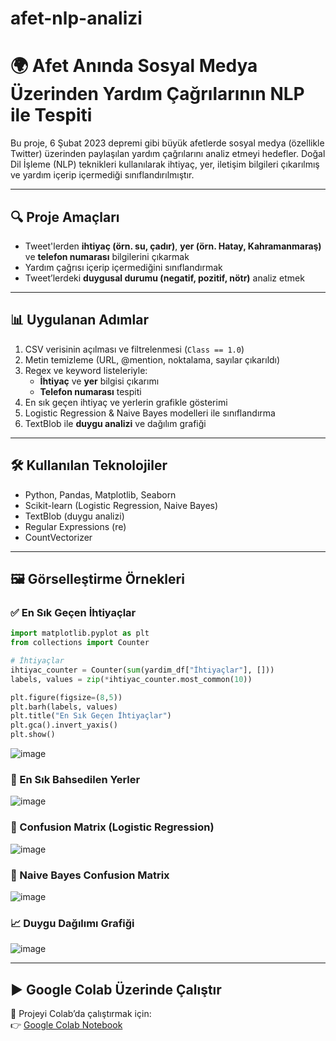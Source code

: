 # afet-nlp-analizi


# 🌍 Afet Anında Sosyal Medya Üzerinden Yardım Çağrılarının NLP ile Tespiti

Bu proje, 6 Şubat 2023 depremi gibi büyük afetlerde sosyal medya (özellikle Twitter) üzerinden paylaşılan yardım çağrılarını analiz etmeyi hedefler. Doğal Dil İşleme (NLP) teknikleri kullanılarak ihtiyaç, yer, iletişim bilgileri çıkarılmış ve yardım içerip içermediği sınıflandırılmıştır.

---

## 🔍 Proje Amaçları

- Tweet'lerden **ihtiyaç (örn. su, çadır)**, **yer (örn. Hatay, Kahramanmaraş)** ve **telefon numarası** bilgilerini çıkarmak
- Yardım çağrısı içerip içermediğini sınıflandırmak
- Tweet’lerdeki **duygusal durumu (negatif, pozitif, nötr)** analiz etmek

---

## 📊 Uygulanan Adımlar

1. CSV verisinin açılması ve filtrelenmesi (`Class == 1.0`)
2. Metin temizleme (URL, @mention, noktalama, sayılar çıkarıldı)
3. Regex ve keyword listeleriyle:
   - **İhtiyaç** ve **yer** bilgisi çıkarımı
   - **Telefon numarası** tespiti
4. En sık geçen ihtiyaç ve yerlerin grafikle gösterimi  
5. Logistic Regression & Naive Bayes modelleri ile sınıflandırma  
6. TextBlob ile **duygu analizi** ve dağılım grafiği

---

## 🛠️ Kullanılan Teknolojiler

- Python, Pandas, Matplotlib, Seaborn
- Scikit-learn (Logistic Regression, Naive Bayes)
- TextBlob (duygu analizi)
- Regular Expressions (re)
- CountVectorizer

---

## 🖼️ Görselleştirme Örnekleri

### ✅ En Sık Geçen İhtiyaçlar
```python
import matplotlib.pyplot as plt
from collections import Counter

# İhtiyaçlar
ihtiyac_counter = Counter(sum(yardim_df["İhtiyaçlar"], []))
labels, values = zip(*ihtiyac_counter.most_common(10))

plt.figure(figsize=(8,5))
plt.barh(labels, values)
plt.title("En Sık Geçen İhtiyaçlar")
plt.gca().invert_yaxis()
plt.show()
```

![image](https://github.com/user-attachments/assets/ddad23b4-90bb-4456-bf9e-0588b59a3c5b)


### 📍 En Sık Bahsedilen Yerler
![image](https://github.com/user-attachments/assets/8d82eff2-89e6-4666-91da-38a05efad573)


### 🤖 Confusion Matrix (Logistic Regression)
![image](https://github.com/user-attachments/assets/06243c6f-6b72-4191-a03f-651bbac8f30a)


### 💚 Naive Bayes Confusion Matrix
![image](https://github.com/user-attachments/assets/1b28a7f2-a9ab-4fed-8194-b1a083064fb3)


### 📈 Duygu Dağılımı Grafiği
![image](https://github.com/user-attachments/assets/fe370fe7-a3e5-493e-b219-522e8044fc93)


---

## ▶️ Google Colab Üzerinde Çalıştır

📌 Projeyi Colab’da çalıştırmak için:  
👉 [Google Colab Notebook](https://colab.research.google.com/drive/1lkNZMhEXxw3f4YxZgPWLSQL71_58YLzy?usp=sharing)





